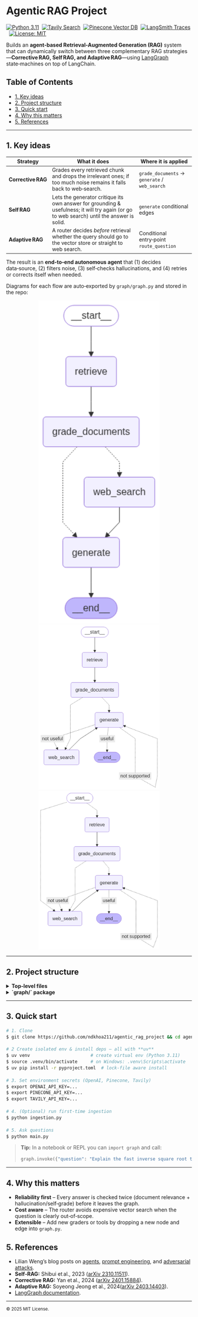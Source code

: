 # Agentic RAG Project

[![Python 3.11](https://img.shields.io/badge/Python-3.11-blue?logo=python)](https://www.python.org/) 
[![Tavily Search](https://img.shields.io/badge/Tavily-Enabled-00b48a?logo=search\&logoColor=white)](https://www.tavily.com/) 
[![Pinecone Vector DB](https://img.shields.io/badge/Pinecone-Vector_DB-3776AB?logo=pinecone\&logoColor=white)]([https://www.pinecone.io/](https://app.pinecone.io/organizations/-OQOYTa7PD5A_F9pFlNC/projects/0fed2f10-ab48-4302-a34b-583868c23c78/indexes/agentic-rag/browser)) 
[![LangSmith Traces](https://img.shields.io/badge/LangSmith-Traces-blueviolet)]([https://smith.langchain.com/](https://smith.langchain.com/o/856312b1-7816-4389-80cb-b01e398655be/projects/p/ffa08a3c-8ca2-4ade-8271-25651d6c74ab?timeModel=%7B%22duration%22%3A%227d%22%7D)) 
[![License: MIT](https://img.shields.io/badge/License-MIT-yellow.svg)](LICENSE) 

Builds an **agent‑based Retrieval‑Augmented Generation (RAG)** system that can dynamically switch between three complementary RAG strategies—**Corrective RAG, Self RAG, and Adaptive RAG**—using [LangGraph](https://python.langchain.com/docs/langgraph/) state‑machines on top of LangChain.


## Table of Contents
- [1. Key ideas](#1-key-ideas)  
- [2. Project structure](#2-project-structure)  
- [3. Quick start](#3-quick-start)  
- [4. Why this matters](#4-why-this-matters)  
- [5. References](#5-references)


---

## 1. Key ideas

| Strategy           | What it does                                                                                                                              | Where it is applied                           |
| ------------------ | ----------------------------------------------------------------------------------------------------------------------------------------- | --------------------------------------------- |
| **Corrective RAG** | Grades every retrieved chunk and drops the irrelevant ones; if too much noise remains it falls back to web‑search.                        | `grade_documents` → `generate` / `web_search` |
| **Self RAG**       | Lets the generator critique its own answer for grounding & usefulness; it will try again (or go to web search) until the answer is solid. | `generate` conditional edges                  |
| **Adaptive RAG**   | A router decides *before* retrieval whether the query should go to the vector store or straight to web search.                            | Conditional entry‑point `route_question`      |

The result is an **end‑to‑end autonomous agent** that (1) decides data‑source, (2) filters noise, (3) self‑checks hallucinations, and (4) retries or corrects itself when needed.

Diagrams for each flow are auto‑exported by `graph/graph.py` and stored in the repo:


<p align="center">
  <img src="Corrective_RAG_graph.png" alt="Corrective RAG graph" width="330"/>
  <img src="Self_RAG_graph.png" alt="Self RAG graph" width="330"/>
  <img src="Adaptive_RAG_graph.png" alt="Adaptive RAG graph" width="330"/>
</p>


---

## 2. Project structure

<details>
<summary><strong>Top‑level files</strong></summary>

| Path                             | Purpose                                                                                                                                                                                                                                         |
| -------------------------------- | ----------------------------------------------------------------------------------------------------------------------------------------------------------------------------------------------------------------------------------------------- |
| **`main.py`**                    | Small playground that invokes the graph with several example questions, one line per RAG flavour. ([raw.githubusercontent.com](https://raw.githubusercontent.com/ndkhoa211/agentic_rag_project/main/main.py))                                   |
| **`ingestion.py`**               | Loads a few Lilian Weng blog posts, splits them, and indexes them in Pinecone; exposes a `retriever` object used by the graph. ([raw.githubusercontent.com](https://raw.githubusercontent.com/ndkhoa211/agentic_rag_project/main/ingestion.py)) |
| **`pyproject.toml` / `uv.lock`** | Reproducible dependencies; use `uv pip install -r` for fast, isolated installs.                                                                                                                                                                 |
| **`LICENSE`**                    | MIT License.                                                                                                                                                                                                                                    |

</details>

<details>
<summary><strong>`graph/` package</strong></summary>

| File / Dir                    | What it contains                                                                                                                                                                                           |
| ----------------------------- | ---------------------------------------------------------------------------------------------------------------------------------------------------------------------------------------------------------- |
| **`graph.py`**                | Assembles the LangGraph **state machine** and draws the Mermaid diagrams. ([raw.githubusercontent.com](https://raw.githubusercontent.com/ndkhoa211/agentic_rag_project/main/graph/graph.py))               |
| **`state.py`**                | TypedDict that defines the shared state keys (`question`, `documents`, etc.). ([raw.githubusercontent.com](https://raw.githubusercontent.com/ndkhoa211/agentic_rag_project/main/graph/state.py))           |
| **`consts.py`**               | Centralised node‑name constants to avoid typos. ([raw.githubusercontent.com](https://raw.githubusercontent.com/ndkhoa211/agentic_rag_project/main/graph/consts.py))                                        |
| **`nodes/`**                  | Single‑responsibility functions that mutate the graph state:                                                                                                                                               |
|   • `retrieve.py`             | Semantic search against Pinecone. ([raw.githubusercontent.com](https://raw.githubusercontent.com/ndkhoa211/agentic_rag_project/main/graph/nodes/retrieve.py))                                              |
|   • `grade_documents.py`      | LLM grader that filters irrelevant docs and sets the `web_search` flag. ([raw.githubusercontent.com](https://raw.githubusercontent.com/ndkhoa211/agentic_rag_project/main/graph/nodes/grade_documents.py)) |
|   • `web_search.py`           | Runs a Tavily search and appends the results to the context. ([raw.githubusercontent.com](https://raw.githubusercontent.com/ndkhoa211/agentic_rag_project/main/graph/nodes/web_search.py))                 |
|   • `generate.py`             | Final answer generation chain. ([raw.githubusercontent.com](https://raw.githubusercontent.com/ndkhoa211/agentic_rag_project/main/graph/nodes/generate.py))                                                 |
| **`chains/`**                 | Re‑usable LangChain pipelines:                                                                                                                                                                             |
|   • `generation.py`           | RAG prompt → GPT‑4 mini → string output. ([raw.githubusercontent.com](https://raw.githubusercontent.com/ndkhoa211/agentic_rag_project/main/graph/chains/generation.py))                                    |
|   • `retrieval_grader.py`     | Binary *relevance* classifier for each chunk. ([raw.githubusercontent.com](https://raw.githubusercontent.com/ndkhoa211/agentic_rag_project/main/graph/chains/retrieval_grader.py))                         |
|   • `hallucination_grader.py` | Binary *groundedness* checker. ([raw.githubusercontent.com](https://raw.githubusercontent.com/ndkhoa211/agentic_rag_project/main/graph/chains/hallucination_grader.py))                                    |
|   • `answer_grader.py`        | Binary *question‑answered?* checker. ([raw.githubusercontent.com](https://raw.githubusercontent.com/ndkhoa211/agentic_rag_project/main/graph/chains/answer_grader.py))                                     |
|   • `router.py`               | Decides between vector store vs. web search. ([raw.githubusercontent.com](https://raw.githubusercontent.com/ndkhoa211/agentic_rag_project/main/graph/chains/router.py))                                    |

</details>

---

## 3. Quick start

```bash
# 1. Clone
$ git clone https://github.com/ndkhoa211/agentic_rag_project && cd agentic_rag_project

# 2 Create isolated env & install deps — all with **uv**
$ uv venv                       # create virtual env (Python 3.11)
$ source .venv/bin/activate     # on Windows: .venv\Scripts\activate
$ uv pip install -r pyproject.toml  # lock‑file aware install

# 3. Set environment secrets (OpenAI, Pinecone, Tavily)
$ export OPENAI_API_KEY=...
$ export PINECONE_API_KEY=...
$ export TAVILY_API_KEY=...

# 4. (Optional) run first‑time ingestion
$ python ingestion.py

# 5. Ask questions
$ python main.py
```

> **Tip:** In a notebook or REPL you can `import graph` and call:
>
> ```python
> graph.invoke({"question": "Explain the fast inverse square root trick"})
> ```

---

## 4. Why this matters

* **Reliability first** – Every answer is checked twice (document relevance + hallucination/self‑grade) before it leaves the graph.
* **Cost aware** – The router avoids expensive vector search when the question is clearly out‑of‑scope.
* **Extensible** – Add new graders or tools by dropping a new node and edge into `graph.py`.


## 5. References

* Lilian Weng’s blog posts on [agents](https://lilianweng.github.io/posts/2023-06-23-agent/), [prompt engineering](https://lilianweng.github.io/posts/2023-03-15-prompt-engineering/), and [adversarial attacks](https://lilianweng.github.io/posts/2023-10-25-adv-attack-llm/).
* **Self‑RAG:** Shibui et al., 2023 ([arXiv 2310.11511](https://arxiv.org/abs/2310.11511)).
* **Corrective RAG:** Yan et al., 2024 ([arXiv 2401.15884](https://arxiv.org/abs/2401.15884)).
* **Adaptive RAG:** Soyeong Jeong et al., 2024([arXiv 2403.14403](https://arxiv.org/abs/2403.14403)).
* [LangGraph documentation](https://python.langchain.com/docs/langgraph).

---

<sup>© 2025 MIT License.</sup>
